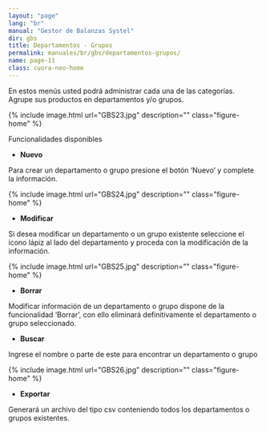 ```yaml
---
layout: "page"
lang: "br"
manual: "Gestor de Balanzas Systel"
dir: gbs
title: Departamentos - Grupos
permalink: manuales/br/gbs/departamentos-grupos/
name: page-11
class: cuora-neo-home
---
```


En estos menús usted podrá administrar cada una de las categorías. Agrupe sus productos en departamentos y/o grupos.

{% include image.html url="GBS23.jpg" description="" class="figure-home" %}

Funcionalidades disponibles
- **Nuevo**

Para crear un departamento o grupo presione el botón ‘Nuevo’ y complete la información.

{% include image.html url="GBS24.jpg" description="" class="figure-home" %}

- **Modificar**

Si desea modificar un departamento o un grupo existente seleccione el icono lápiz al lado del departamento y proceda con la modificación de la información. 

{% include image.html url="GBS25.jpg" description="" class="figure-home" %}

- **Borrar**

Modificar información de un departamento o grupo dispone de la funcionalidad ‘Borrar’, con ello eliminará definitivamente el departamento o grupo seleccionado.

- **Buscar**

Ingrese el nombre o parte de este para encontrar un departamento o grupo

{% include image.html url="GBS26.jpg" description="" class="figure-home" %}

- **Exportar**

Generará un archivo del tipo csv conteniendo todos los departamentos o grupos existentes.





